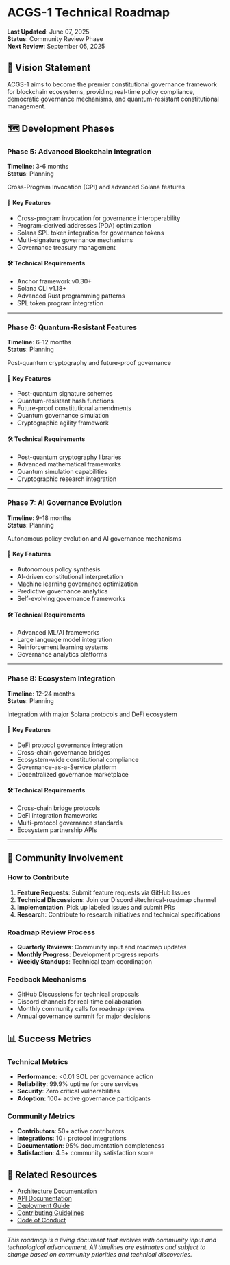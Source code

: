 # ACGS-1 Technical Roadmap

**Last Updated**: June 07, 2025  
**Status**: Community Review Phase  
**Next Review**: September 05, 2025

## 🎯 Vision Statement

ACGS-1 aims to become the premier constitutional governance framework for blockchain ecosystems, providing real-time policy compliance, democratic governance mechanisms, and quantum-resistant constitutional management.

## 🗺️ Development Phases

### Phase 5: Advanced Blockchain Integration

**Timeline**: 3-6 months  
**Status**: Planning

Cross-Program Invocation (CPI) and advanced Solana features

#### 🚀 Key Features
- Cross-program invocation for governance interoperability
- Program-derived addresses (PDA) optimization
- Solana SPL token integration for governance tokens
- Multi-signature governance mechanisms
- Governance treasury management

#### 🛠️ Technical Requirements
- Anchor framework v0.30+
- Solana CLI v1.18+
- Advanced Rust programming patterns
- SPL token program integration

---

### Phase 6: Quantum-Resistant Features

**Timeline**: 6-12 months  
**Status**: Planning

Post-quantum cryptography and future-proof governance

#### 🚀 Key Features
- Post-quantum signature schemes
- Quantum-resistant hash functions
- Future-proof constitutional amendments
- Quantum governance simulation
- Cryptographic agility framework

#### 🛠️ Technical Requirements
- Post-quantum cryptography libraries
- Advanced mathematical frameworks
- Quantum simulation capabilities
- Cryptographic research integration

---

### Phase 7: AI Governance Evolution

**Timeline**: 9-18 months  
**Status**: Planning

Autonomous policy evolution and AI governance mechanisms

#### 🚀 Key Features
- Autonomous policy synthesis
- AI-driven constitutional interpretation
- Machine learning governance optimization
- Predictive governance analytics
- Self-evolving governance frameworks

#### 🛠️ Technical Requirements
- Advanced ML/AI frameworks
- Large language model integration
- Reinforcement learning systems
- Governance analytics platforms

---

### Phase 8: Ecosystem Integration

**Timeline**: 12-24 months  
**Status**: Planning

Integration with major Solana protocols and DeFi ecosystem

#### 🚀 Key Features
- DeFi protocol governance integration
- Cross-chain governance bridges
- Ecosystem-wide constitutional compliance
- Governance-as-a-Service platform
- Decentralized governance marketplace

#### 🛠️ Technical Requirements
- Cross-chain bridge protocols
- DeFi integration frameworks
- Multi-protocol governance standards
- Ecosystem partnership APIs

---

## 🤝 Community Involvement

### How to Contribute
1. **Feature Requests**: Submit feature requests via GitHub Issues
2. **Technical Discussions**: Join our Discord #technical-roadmap channel
3. **Implementation**: Pick up labeled issues and submit PRs
4. **Research**: Contribute to research initiatives and technical specifications

### Roadmap Review Process
- **Quarterly Reviews**: Community input and roadmap updates
- **Monthly Progress**: Development progress reports
- **Weekly Standups**: Technical team coordination

### Feedback Mechanisms
- GitHub Discussions for technical proposals
- Discord channels for real-time collaboration
- Monthly community calls for roadmap review
- Annual governance summit for major decisions

## 📊 Success Metrics

### Technical Metrics
- **Performance**: <0.01 SOL per governance action
- **Reliability**: 99.9% uptime for core services
- **Security**: Zero critical vulnerabilities
- **Adoption**: 100+ active governance participants

### Community Metrics
- **Contributors**: 50+ active contributors
- **Integrations**: 10+ protocol integrations
- **Documentation**: 95% documentation completeness
- **Satisfaction**: 4.5+ community satisfaction score

## 🔗 Related Resources

- [Architecture Documentation](./architecture/)
- [API Documentation](./api/)
- [Deployment Guide](./deployment/)
- [Contributing Guidelines](../CONTRIBUTING.md)
- [Code of Conduct](../CODE_OF_CONDUCT.md)

---

*This roadmap is a living document that evolves with community input and technological advancement. All timelines are estimates and subject to change based on community priorities and technical discoveries.*
